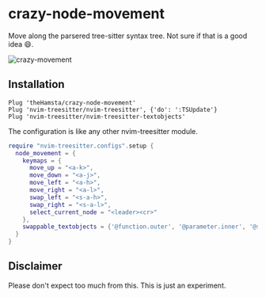 

# crazy-node-movement

Move along the parsered tree-sitter syntax tree. Not sure if that is a good idea 😄.

![crazy-movement](https://user-images.githubusercontent.com/7189118/113417624-14fe1100-93c4-11eb-86bf-9d7db62f329b.gif)

## Installation

```vim
Plug 'theHamsta/crazy-node-movement'
Plug 'nvim-treesitter/nvim-treesitter', {'do': ':TSUpdate'}
Plug 'nvim-treesitter/nvim-treesitter-textobjects'
```

The configuration is like any other nvim-treesitter module.

```lua
require "nvim-treesitter.configs".setup {
  node_movement = {
    keymaps = {
      move_up = "<a-k>",
      move_down = "<a-j>",
      move_left = "<a-h>",
      move_right = "<a-l>",
      swap_left = "<s-a-h>",
      swap_right = "<s-a-l>",
      select_current_node = "<leader><cr>"
    },
    swappable_textobjects = {'@function.outer', '@parameter.inner', '@statement.outer'},
  }
}
```

## Disclaimer

Please don't expect too much from this. This is just an experiment.

